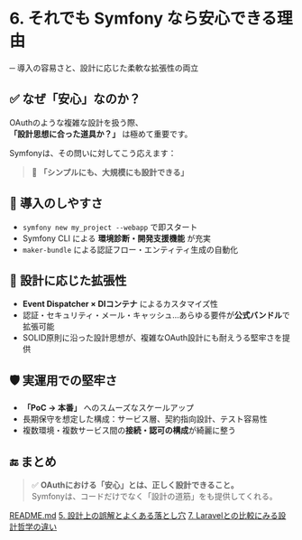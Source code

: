 # 6. それでも Symfony なら安心できる理由
─ 導入の容易さと、設計に応じた柔軟な拡張性の両立


## ✅ なぜ「安心」なのか？

OAuthのような複雑な設計を扱う際、  
**「設計思想に合った道具か？」** は極めて重要です。

Symfonyは、その問いに対してこう応えます：

> 🧭 **「シンプルにも、大規模にも設計できる」**


## 🚀 導入のしやすさ

- `symfony new my_project --webapp` で即スタート
- Symfony CLI による **環境診断・開発支援機能** が充実
- `maker-bundle` による認証フロー・エンティティ生成の自動化


## 🧩 設計に応じた拡張性

- **Event Dispatcher × DIコンテナ** によるカスタマイズ性
- 認証・セキュリティ・メール・キャッシュ…あらゆる要件が**公式バンドル**で拡張可能
- SOLID原則に沿った設計思想が、複雑なOAuth設計にも耐えうる堅牢さを提供


## 🛡 実運用での堅牢さ

- **「PoC → 本番」** へのスムーズなスケールアップ
- 長期保守を想定した構成：サービス層、契約指向設計、テスト容易性
- 複数環境・複数サービス間の**接続・認可の構成**が綺麗に整う


## 🔚 まとめ

> ✅ **OAuthにおける「安心」とは、正しく設計できること。**  
> Symfonyは、コードだけでなく「設計の道筋」をも提供してくれる。

[README.md](../README.md)
[5. 設計上の誤解とよくある落とし穴](../slides/05_pitfalls.md)
[7. Laravelとの比較にみる設計哲学の違い](../slides/07_compare_laravel.md)
